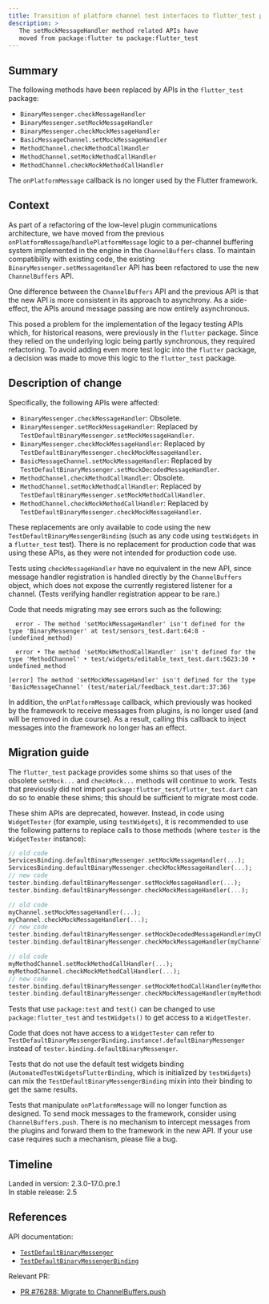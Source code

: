 ```yaml
---
title: Transition of platform channel test interfaces to flutter_test package
description: >
   The setMockMessageHandler method related APIs have
   moved from package:flutter to package:flutter_test
---
```


## Summary

The following methods have been replaced by APIs
in the `flutter_test` package:

* `BinaryMessenger.checkMessageHandler`
* `BinaryMessenger.setMockMessageHandler`
* `BinaryMessenger.checkMockMessageHandler`
* `BasicMessageChannel.setMockMessageHandler`
* `MethodChannel.checkMethodCallHandler`
* `MethodChannel.setMockMethodCallHandler`
* `MethodChannel.checkMockMethodCallHandler`

The `onPlatformMessage` callback is no longer used
by the Flutter framework.

## Context

As part of a refactoring of the low-level plugin
communications architecture, we have moved from the
previous `onPlatformMessage`/`handlePlatformMessage`
logic to a per-channel buffering system implemented in
the engine in the `ChannelBuffers` class.
To maintain compatibility with existing code,
the existing `BinaryMessenger.setMessageHandler` API
has been refactored to use the new `ChannelBuffers` API.

One difference between the `ChannelBuffers` API and the
previous API is that the new API is more consistent in
its approach to asynchrony. As a side-effect,
the APIs around message passing are now entirely asynchronous.

This posed a problem for the implementation of the legacy
testing APIs which, for historical reasons,
were previously in the `flutter` package.
Since they relied on the underlying logic being partly synchronous,
they required refactoring.
To avoid adding even more test logic into the `flutter` package,
a decision was made to move this logic to the `flutter_test` package.

## Description of change

Specifically, the following APIs were affected:

* `BinaryMessenger.checkMessageHandler`: Obsolete.
* `BinaryMessenger.setMockMessageHandler`: Replaced by
  `TestDefaultBinaryMessenger.setMockMessageHandler`.
* `BinaryMessenger.checkMockMessageHandler`: Replaced
   by `TestDefaultBinaryMessenger.checkMockMessageHandler`.
* `BasicMessageChannel.setMockMessageHandler`: Replaced
   by `TestDefaultBinaryMessenger.setMockDecodedMessageHandler`.
* `MethodChannel.checkMethodCallHandler`: Obsolete.
* `MethodChannel.setMockMethodCallHandler`: Replaced by
   `TestDefaultBinaryMessenger.setMockMethodCallHandler`.
* `MethodChannel.checkMockMethodCallHandler`: Replaced
   by `TestDefaultBinaryMessenger.checkMockMessageHandler`.

These replacements are only available to code using the
new `TestDefaultBinaryMessengerBinding`
(such as any code using `testWidgets` in a `flutter_test` test).
There is no replacement for production code that was using
these APIs, as they were not intended for production code use.

Tests using `checkMessageHandler` have no equivalent in the
new API, since message handler registration is handled
directly by the `ChannelBuffers` object, which does not
expose the currently registered listener for a channel.
(Tests verifying handler registration appear to be rare.)

Code that needs migrating may see errors such as the following:

```nocode
  error - The method 'setMockMessageHandler' isn't defined for the type 'BinaryMessenger' at test/sensors_test.dart:64:8 - (undefined_method)

  error • The method 'setMockMethodCallHandler' isn't defined for the type 'MethodChannel' • test/widgets/editable_text_test.dart:5623:30 • undefined_method

[error] The method 'setMockMessageHandler' isn't defined for the type 'BasicMessageChannel' (test/material/feedback_test.dart:37:36)
```

In addition, the `onPlatformMessage` callback,
which previously was hooked by the framework to
receive messages from plugins, is no longer used
(and will be removed in due course). As a result,
calling this callback to inject messages into the
framework no longer has an effect.

## Migration guide

The `flutter_test` package provides some shims so that
uses of the obsolete `setMock...` and `checkMock...`
methods will continue to work.
Tests that previously did not import
`package:flutter_test/flutter_test.dart` can
do so to enable these shims;
this should be sufficient to migrate most code.

These shim APIs are deprecated, however. Instead,
in code using `WidgetTester` (for example, using `testWidgets`),
it is recommended to use the following patterns to
replace calls to those methods
(where `tester` is the `WidgetTester` instance):

```dart
// old code
ServicesBinding.defaultBinaryMessenger.setMockMessageHandler(...);
ServicesBinding.defaultBinaryMessenger.checkMockMessageHandler(...);
// new code
tester.binding.defaultBinaryMessenger.setMockMessageHandler(...);
tester.binding.defaultBinaryMessenger.checkMockMessageHandler(...);
```

```dart
// old code
myChannel.setMockMessageHandler(...);
myChannel.checkMockMessageHandler(...);
// new code
tester.binding.defaultBinaryMessenger.setMockDecodedMessageHandler(myChannel, ...);
tester.binding.defaultBinaryMessenger.checkMockMessageHandler(myChannel, ...);
```

```dart
// old code
myMethodChannel.setMockMethodCallHandler(...);
myMethodChannel.checkMockMethodCallHandler(...);
// new code
tester.binding.defaultBinaryMessenger.setMockMethodCallHandler(myMethodChannel, ...);
tester.binding.defaultBinaryMessenger.checkMockMessageHandler(myMethodChannel, ...);
```

Tests that use `package:test` and `test()`
can be changed to use `package:flutter_test` and `testWidgets()`
to get access to a `WidgetTester`.

Code that does not have access to a `WidgetTester` can refer to
`TestDefaultBinaryMessengerBinding.instance!.defaultBinaryMessenger`
instead of `tester.binding.defaultBinaryMessenger`.

Tests that do not use the default test widgets binding
(`AutomatedTestWidgetsFlutterBinding`,
which is initialized by `testWidgets`) can mix the
`TestDefaultBinaryMessengerBinding` mixin into their
binding to get the same results.

Tests that manipulate `onPlatformMessage` will no longer
function as designed. To send mock messages to the framework,
consider using `ChannelBuffers.push`.
There is no mechanism to intercept messages from the plugins
and forward them to the framework in the new API.
If your use case requires such a mechanism, please file a bug.

## Timeline

Landed in version: 2.3.0-17.0.pre.1<br>
In stable release: 2.5

## References

API documentation:

* [`TestDefaultBinaryMessenger`][]
* [`TestDefaultBinaryMessengerBinding`][]

Relevant PR:

* [PR #76288: Migrate to ChannelBuffers.push][]

[`TestDefaultBinaryMessenger`]: {{site.api}}/flutter/flutter_test/TestDefaultBinaryMessenger-class.html
[`TestDefaultBinaryMessengerBinding`]: {{site.api}}/flutter/flutter_test/TestDefaultBinaryMessengerBinding-mixin.html

[PR #76288: Migrate to ChannelBuffers.push]: {{site.repo.flutter}}/pull/76288
